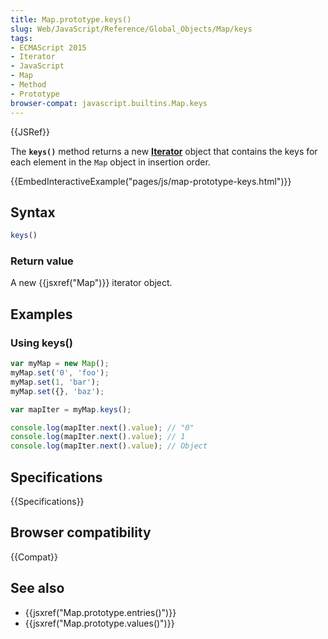 ```yaml
---
title: Map.prototype.keys()
slug: Web/JavaScript/Reference/Global_Objects/Map/keys
tags:
- ECMAScript 2015
- Iterator
- JavaScript
- Map
- Method
- Prototype
browser-compat: javascript.builtins.Map.keys
---
```

{{JSRef}}

The **`keys()`** method returns a new
**[Iterator](/en-US/docs/Web/JavaScript/Guide/Iterators_and_Generators)** object
that contains the keys for each element in the `Map` object in insertion order.

{{EmbedInteractiveExample("pages/js/map-prototype-keys.html")}}

## Syntax

```js
keys()
```

### Return value

A new {{jsxref("Map")}} iterator object.

## Examples

### Using keys()

```js
var myMap = new Map();
myMap.set('0', 'foo');
myMap.set(1, 'bar');
myMap.set({}, 'baz');

var mapIter = myMap.keys();

console.log(mapIter.next().value); // "0"
console.log(mapIter.next().value); // 1
console.log(mapIter.next().value); // Object
```

## Specifications

{{Specifications}}

## Browser compatibility

{{Compat}}

## See also

*   {{jsxref("Map.prototype.entries()")}}
*   {{jsxref("Map.prototype.values()")}}
